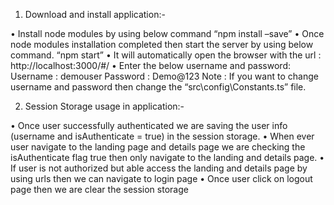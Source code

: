 1)	Download and install application:-

•	Install node modules by using below command
“npm install –save”
•	Once node modules installation completed then start the server by using below command.
“npm start”
•	It will automatically open the browser with the url :  http://localhost:3000/#/
•	Enter the below username and password:
Username :  demouser
Password :  Demo@123
Note : If you want to change username and password then change the      “src\config\Constants.ts” file.

2)	Session Storage usage in application:-

•	Once user successfully authenticated we are saving the user info (username and isAuthenticate = true) in the session storage.
•	When ever user navigate to the landing page and details page we are checking the isAuthenticate flag true then only navigate to the landing and details page.
•	If user is not authorized but able access the landing and details page by using urls then we can navigate to login page
•	Once user click on logout page then we are clear the session storage
